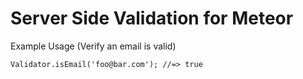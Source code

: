 Server Side Validation for Meteor
======

Example Usage (Verify an email is valid)

```
Validator.isEmail('foo@bar.com'); //=> true
```
